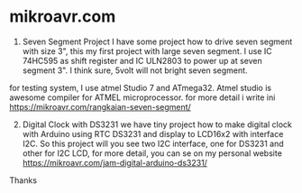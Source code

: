 # mikroavr.com

1. Seven Segment Project
I have some project how to drive seven segment with size 3", this my first project with large seven segment. I use IC 74HC595 as shift register and IC ULN2803 to power up at seven segment 3". I think sure, 5volt will not bright seven segment. 

for testing system, I use atmel Studio 7 and ATmega32. Atmel studio is awesome compiler for ATMEL microprocessor. for more detail i write ini https://mikroavr.com/rangkaian-seven-segment/

2. Digital Clock with DS3231
we have tiny project how to make digital clock with Arduino using RTC DS3231 and display to LCD16x2 with interface I2C. So this project will you see two I2C interface, one for DS3231 and other for I2C LCD, for more detail, you can se on my personal website https://mikroavr.com/jam-digital-arduino-ds3231/



Thanks
